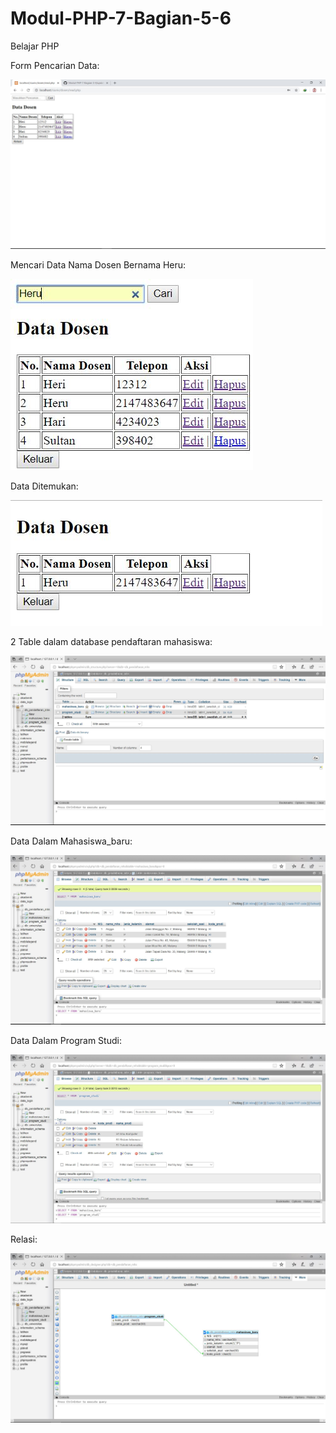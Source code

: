 # Modul-PHP-7-Bagian-5-6
Belajar PHP


Form Pencarian Data:

![alt text](https://github.com/Dhimas46/Modul-PHP-7-Bagian-5-6/blob/master/Form%20Pencarian.JPG)

Mencari Data Nama Dosen Bernama Heru:

![alt text](https://github.com/Dhimas46/Modul-PHP-7-Bagian-5-6/blob/master/Mencari%20Dosen%20Bernama%20Heru.JPG)

Data Ditemukan:

![alt text](https://github.com/Dhimas46/Modul-PHP-7-Bagian-5-6/blob/master/Data%20Ditemukan.JPG)

2 Table dalam database pendaftaran mahasiswa:

![alt text](https://github.com/Dhimas46/Modul-PHP-7-Bagian-5-6/blob/master/2%20Table%20program%20studi%20dan%20mahasiswa%20baru.JPG)

Data Dalam Mahasiswa_baru:

![alt text](https://github.com/Dhimas46/Modul-PHP-7-Bagian-5-6/blob/master/Data%20Mahasiswa%20Baru.JPG)

Data Dalam Program Studi:

![alt text](https://github.com/Dhimas46/Modul-PHP-7-Bagian-5-6/blob/master/Program%20studi.JPG)

Relasi:

![alt text](https://github.com/Dhimas46/Modul-PHP-7-Bagian-5-6/blob/master/relasi.JPG)
